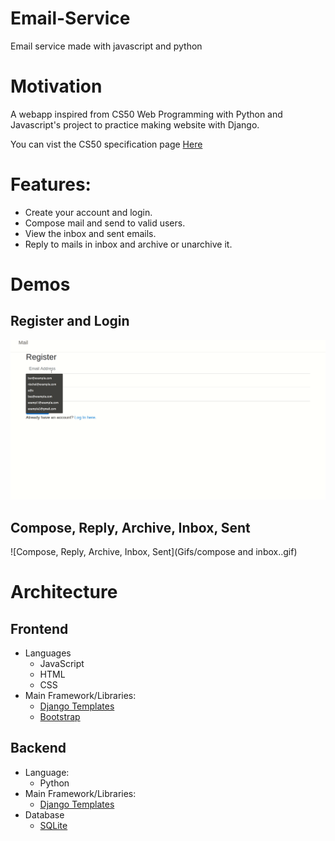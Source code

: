 # Email-Service
Email service made with javascript and python

# Motivation 
A webapp inspired from CS50 Web Programming with Python and Javascript's project to practice making website with Django.

You can vist the CS50 specification page [Here](https://cs50.harvard.edu/web/2020/projects/3/mail/)

# Features:
  - Create your account and login.
  - Compose mail and send to valid users.
  - View the inbox and sent emails.
  - Reply to mails in inbox and archive or unarchive it.
 
 
# Demos

## Register and Login 
![Register and login ](Gifs/register_and_login.gif)

 
## Compose, Reply, Archive, Inbox, Sent

![Compose, Reply, Archive, Inbox, Sent](Gifs/compose and inbox..gif)

# Architecture

## Frontend
  - Languages
    - JavaScript
    - HTML
    - CSS
  - Main Framework/Libraries:
    - [Django Templates](https://docs.djangoproject.com/en/3.1/ref/templates/language/)
    - [Bootstrap](https://getbootstrap.com/)

## Backend 
  - Language:
    - Python
  - Main Framework/Libraries:
    - [Django Templates](https://www.djangoproject.com/)
  - Database
    - [SQLite](https://www.sqlite.org/index.html)
    